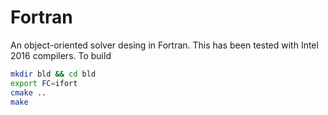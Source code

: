 # Fortran

An object-oriented solver desing in Fortran. This has been tested with Intel 2016 compilers. To build

```bash
mkdir bld && cd bld
export FC=ifort
cmake ..
make
```
